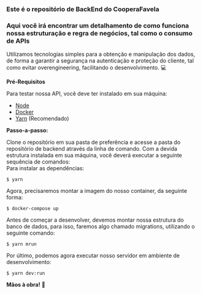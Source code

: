 ### Este é o repositório de BackEnd do CooperaFavela
### Aqui você irá encontrar um detalhamento de como funciona nossa estruturação e regra de negócios, tal como o consumo de APIs  
  
Utilizamos tecnologias simples para a obtenção e manipulação dos dados, de forma a garantir a segurança na autenticação e proteção do cliente, tal como evitar overengineering, facilitando o desenvolvimento. :computer:

**Pré-Requisitos**

Para testar nossa API, você deve ter instalado em sua máquina:

- [Node](https://nodejs.org/en/download/)
- [Docker](https://hub.docker.com/editions/community/docker-ce-desktop-windows)
- [Yarn](https://yarnpkg.com/) (Recomendado)
  
**Passo-a-passo:**  
  
Clone o repositório em sua pasta de preferência e acesse a pasta do repositório de backend através da linha de comando. Com a devida estrutura instalada em sua máquina, você deverá executar a seguinte sequência de comandos:  
Para instalar as dependências:  
  
    $ yarn  
  
Agora, precisaremos montar a imagem do nosso container, da seguinte forma:
  
    $ docker-compose up  
  
Antes de começar a desenvolver, devemos montar nossa estrutura do banco de dados, para isso, faremos algo chamado migrations, utilizando o seguinte comando:  
  
    $ yarn mrun  
  
Por último, podemos agora executar nosso servidor em ambiente de desenvolvimento:  
  
    $ yarn dev:run  
  
**Mãos à obra!** :muscle: